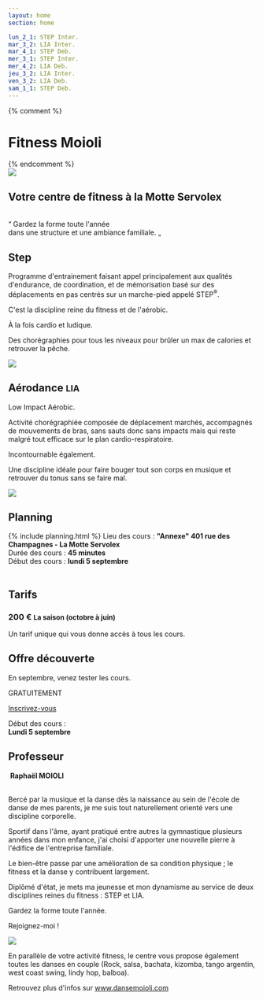 ```yaml
---
layout: home
section: home

lun_2_1: STEP Inter.
mar_3_2: LIA Inter.
mar_4_1: STEP Deb.
mer_3_1: STEP Inter.
mer_4_2: LIA Deb.
jeu_3_2: LIA Inter.
ven_3_2: LIA Deb.
sam_1_1: STEP Deb.
---
```


<main>
  <!-- Main jumbotron for a primary marketing message or call to action -->
  {% comment %}
  <div class="jumbotron">
    <div class="container">
      <div class="row">
        <div class="col-md-8">
          <h1>Fitness Moioli</h1>
        </div>
      </div>
    </div>
  </div>
  {% endcomment %}

  <section class="intro">
    <div class="container">
      <div class="row">
        <div class="col-sm-4">
          <img src="{{ site.baseurl}}/images/logo.png" class="img-responsive"/>
        </div>
        <div class="col-sm-8">
          <h2 class="text-primary">
            Votre centre de fitness à la Motte Servolex
          </h2>
          <br>
          <div class="subtitle text-center fadeInLeft animated">
            &ldquo; Gardez la forme toute l'année
          </div>
          <div class="subtitle text-center fadeInLeft animated2">
            dans une structure et une ambiance familiale. &bdquo;
          </div>
        </div>
      </div>
    </div>
  </section>

  <section id="activites" class="activities">
    <div class="container">
      <div class="row">
        <div class="col-sm-6">
          <div class="page-header">
            <h1>
              Step
            </h1>
          </div>
          <p>
          Programme d'entrainement faisant appel principalement
          aux qualités d'endurance, de coordination, et de mémorisation basé sur des
          déplacements en pas centrés sur un marche-pied appelé STEP<sup>&reg;</sup>.
          </p>
          <p>C'est la discipline reine du fitness et de l'aérobic.</p>
          <p>À la fois cardio et ludique.</p>
          <p>Des chorégraphies pour tous les niveaux pour brûler un max de
          calories et retrouver la pêche.</p>
          <p class="text-center">
          <img src="{{site.baseurl}}/images/Step.jpg" class="img-responsive">
          </p>
        </div>
        <div class="col-sm-6">
          <div class="page-header">
            <h1>
              Aérodance
              <small>LIA</small>
            </h1>
          </div>
          <p>Low Impact Aérobic.</p>
          <p>Activité chorégraphiée composée de déplacement marchés,
          accompagnés de mouvements de bras, sans sauts donc sans impacts mais
          qui reste malgré tout efficace sur le plan cardio-respiratoire.</p>
          <p>Incontournable également.</p>
          <p>Une discipline idéale pour faire bouger tout son corps en musique et retrouver du tonus sans se faire mal.</p>
          <p class="text-center">
          <img src="{{site.baseurl}}/images/Lia.jpg" class="img-responsive">
          </p>
        </div>
      </div>
    </div>
  </section>

  <section id="planning" class="planning">
    <div class="container">
      <div class="row">
        <div class="col-sm-12">
          <div class="page-header">
            <h1>Planning</h1>
          </div>
          {% include planning.html %}
          <caption>Lieu des cours : <b>"Annexe" 401 rue des Champagnes - La Motte Servolex</b></caption>
          <br>
          <caption>Durée des cours : <b>45 minutes</b></caption>
          <br>
          <caption>Début des cours : <b>lundi 5 septembre</b></caption>
          <br>
          <br>
        </div>
      </div>
    </div>
  </section>

  <section id="tarifs">
    <div class="container">
      <div class="row">
        <div class="col-sm-12">
          <div class="page-header">
            <h1>
              Tarifs
            </h1>
          </div>
          <div class="row">
            <div class="col-sm-8">
              <h3>
                200 €
                <small>
                La saison
                <span style="text-transform:none;">
                (octobre à juin)
                </span>
                </small>
              </h3>
              <p>
                Un tarif unique qui vous donne accès à tous les cours.
              </p>
            </div>
            <div class="col-sm-4 well text-center">
              <h2 id="decouverte">
                Offre découverte
              </h2>
              <p>
                En septembre, venez tester les cours.
              </p>
              <p class="text-primary">GRATUITEMENT</p>
              <p>
                <a class="btn btn-primary" href="https://goo.gl/forms/gj4Smi4gvi99e25L2" target="_blank">Inscrivez-vous</a>
              </p>
              <p>
                Début des cours : <br><b>Lundi 5 septembre</b>
              </p>
            </div>
          </div>
        </div>
      </div>
    </div>
  </section>

  <section id="professeur">
      <div class="container">
        <div class="row">
            <div class="col-sm-12">
            <h1 class="page-header">Professeur</h1>
            </div>
        </div>
          <div class="row">
              <div class="col-sm-6 col-sm-offset-2 col-md-4 col-md-offset-4 text-center">
                  <img src="{{site.baseurl}}/images/raph_portrait.jpg" alt="" class="img-responsive img-circle">
                  <b>Raphaël MOIOLI</b>
              </div>
          </div>
          <div class="row">
              <div class="col-sm-8 col-sm-offset-2">
                  <br>
                  <p>
                  Bercé par la musique et la danse dès la naissance au sein de l'école de danse de mes parents, je me suis tout naturellement orienté vers une discipline corporelle.
                  </p>
                  <p>
                  Sportif dans l'âme, ayant pratiqué entre autres la gymnastique plusieurs années dans mon enfance, j'ai choisi d'apporter une nouvelle pierre à l'édifice de l'entreprise familiale.
                  </p>
                  <p>
                  Le bien-être passe par une amélioration de sa condition physique ; le fitness et la danse y contribuent largement.
                  </p>
                  <p>
                  Diplômé d'état, je mets ma jeunesse et mon dynamisme au service de deux disciplines reines du fitness : STEP et LIA.
                  </p>
                  <p>
                  Gardez la forme toute l'année.
                  </p>
                  <p>
                  Rejoignez-moi !
                  </p>
              </div>
          </div>
      </div>
  </section>

  <section id="dansemoioli" class="dansemoioli">
      <div class="container">
        <div class="row">
            <div class="col-sm-4 col-sm-offset-2 text-center">
                <a href="http://www.dansemoioli.com">
                    <img src="http://www.dansemoioli.com/images/logo.png" class="img">
                </a>
            </div>
            <div class="col-sm-4">
                <p>
                    En parallèle de votre activité fitness, le centre vous propose également toutes les danses en couple (Rock, salsa, bachata, kizomba, tango argentin, west coast swing, lindy hop, balboa).
                </p>
                <p>
                    Retrouvez plus d'infos sur
                    <a href="http://www.dansemoioli.com">www.dansemoioli.com</a>
                </p>
            </div>
        </div>
    </div>
  </section>
</main>
